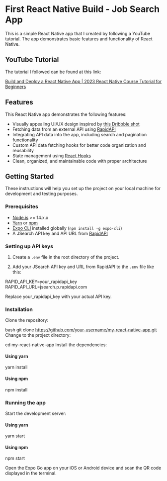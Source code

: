 # First React Native Build - Job Search App

This is a simple React Native app that I created by following a YouTube tutorial. The app demonstrates basic features and functionality of React Native.

## YouTube Tutorial

The tutorial I followed can be found at this link:

[Build and Deploy a React Native App | 2023 React Native Course Tutorial for Beginners](https://www.youtube.com/watch?v=mJ3bGvy0WAY&t=137s)

## Features

This React Native app demonstrates the following features:

- Visually appealing UI/UX design inspired by [this Dribbble shot](https://www.youtube.com/redirect?event=video_description&redir_token=QUFFLUhqbGVROUtfcFV4RGdCZzdkNE1IQnhVQUVWUFp4d3xBQ3Jtc0trblgzSFlMa29HOTNoU3lJQXdyS1JqNU9vS2UtYkItU1FZZDBnamdBRGJib215anpmOGFJb20zZFYxRjUtUXFNYUx2Z1JmSjJwQVd1YlVXTWRsbTJGYzNvZ3p5YWJKYnNHT25oT3NMc0dhQ3FwRHJmYw&q=https%3A%2F%2Fdribbble.com%2Fshots%2F11867493-Job-finder-Mobile-UI-Job-list&v=mJ3bGvy0WAY)
- Fetching data from an external API using [RapidAPI](https://rapidapi.com/)
- Integrating API data into the app, including search and pagination functionality
- Custom API data fetching hooks for better code organization and reusability
- State management using [React Hooks](https://reactjs.org/docs/hooks-intro.html)
- Clean, organized, and maintainable code with proper architecture

## Getting Started

These instructions will help you set up the project on your local machine for development and testing purposes.

### Prerequisites

- [Node.js](https://nodejs.org/) >= 14.x.x
- [Yarn](https://yarnpkg.com/) or [npm](https://www.npmjs.com/)
- [Expo CLI](https://expo.io/tools#cli) installed globally (`npm install -g expo-cli`)
- A JSearch API key and API URL from [RapidAPI](https://rapidapi.com/letscrape-6bRBa3QguO5/api/jsearch/)

### Setting up API keys

1. Create a `.env` file in the root directory of the project.

2. Add your JSearch API key and URL from RapidAPI to the `.env` file like this:

RAPID_API_KEY=your_rapidapi_key <br>
RAPID_API_URL=jsearch.p.rapidapi.com

Replace your_rapidapi_key with your actual API key. 

### Installation

Clone the repository:

bash
git clone https://github.com/your-username/my-react-native-app.git
Change to the project directory:

cd my-react-native-app
Install the dependencies:

#### Using yarn
yarn install

#### Using npm
npm install

### Running the app

Start the development server:

#### Using yarn
yarn start

#### Using npm
npm start

Open the Expo Go app on your iOS or Android device and scan the QR code displayed in the terminal.
